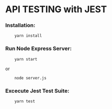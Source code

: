 # API TESTING with JEST

### Installation:
```
    yarn install
```

### Run Node Express Server:
```
    yarn start
```
or
```
    node server.js
```

### Excecute Jest Test Suite:
```
    yarn test
```
